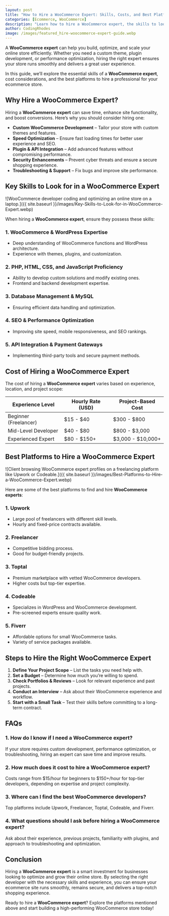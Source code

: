 ```yaml
---
layout: post
title: "How to Hire a WooCommerce Expert: Skills, Costs, and Best Platforms"
categories: [Ecommerce, WooCommerce]
description: "Learn how to hire a WooCommerce expert, the skills to look for, costs involved, and the best platforms to find top professionals for your store."
author: CodingRhodes
image: /images/featured_hire-woocommerce-expert-guide.webp
---
```


A **WooCommerce expert** can help you build, optimize, and scale your online store efficiently. Whether you need a custom theme, plugin development, or performance optimization, hiring the right expert ensures your store runs smoothly and delivers a great user experience.

In this guide, we’ll explore the essential skills of a **WooCommerce expert**, cost considerations, and the best platforms to hire a professional for your ecommerce store.

## Why Hire a WooCommerce Expert?

Hiring a **WooCommerce expert** can save time, enhance site functionality, and boost conversions. Here’s why you should consider hiring one:

- **Custom WooCommerce Development** – Tailor your store with custom themes and features.
- **Speed Optimization** – Ensure fast loading times for better user experience and SEO.
- **Plugin & API Integration** – Add advanced features without compromising performance.
- **Security Enhancements** – Prevent cyber threats and ensure a secure shopping experience.
- **Troubleshooting & Support** – Fix bugs and improve site performance.

## Key Skills to Look for in a WooCommerce Expert

![WooCommerce developer coding and optimizing an online store on a laptop.]({{ site.baseurl }}/images/Key-Skills-to-Look-for-in-WooCommerce-Expert.webp)

When hiring a **WooCommerce expert**, ensure they possess these skills:

### 1. **WooCommerce & WordPress Expertise**
- Deep understanding of WooCommerce functions and WordPress architecture.
- Experience with themes, plugins, and customization.

### 2. **PHP, HTML, CSS, and JavaScript Proficiency**
- Ability to develop custom solutions and modify existing ones.
- Frontend and backend development expertise.

### 3. **Database Management & MySQL**
- Ensuring efficient data handling and optimization.

### 4. **SEO & Performance Optimization**
- Improving site speed, mobile responsiveness, and SEO rankings.

### 5. **API Integration & Payment Gateways**
- Implementing third-party tools and secure payment methods.

## Cost of Hiring a WooCommerce Expert

The cost of hiring a **WooCommerce expert** varies based on experience, location, and project scope:

| Experience Level  | Hourly Rate (USD)  | Project-Based Cost  |
|------------------|------------------|------------------|
| Beginner (Freelancer)  | $15 - $40  | $300 - $800  |
| Mid-Level Developer  | $40 - $80  | $800 - $3,000  |
| Experienced Expert  | $80 - $150+  | $3,000 - $10,000+  |

## Best Platforms to Hire a WooCommerce Expert

![Client browsing WooCommerce expert profiles on a freelancing platform like Upwork or Codeable.]({{ site.baseurl }}/images/Best-Platforms-to-Hire-a-WooCommerce-Expert.webp)

Here are some of the best platforms to find and hire **WooCommerce experts**:

### 1. **Upwork**
- Large pool of freelancers with different skill levels.
- Hourly and fixed-price contracts available.

### 2. **Freelancer**
- Competitive bidding process.
- Good for budget-friendly projects.

### 3. **Toptal**
- Premium marketplace with vetted WooCommerce developers.
- Higher costs but top-tier expertise.

### 4. **Codeable**
- Specializes in WordPress and WooCommerce development.
- Pre-screened experts ensure quality work.

### 5. **Fiverr**
- Affordable options for small WooCommerce tasks.
- Variety of service packages available.

## Steps to Hire the Right WooCommerce Expert

1. **Define Your Project Scope** – List the tasks you need help with.
2. **Set a Budget** – Determine how much you’re willing to spend.
3. **Check Portfolios & Reviews** – Look for relevant experience and past projects.
4. **Conduct an Interview** – Ask about their WooCommerce experience and workflow.
5. **Start with a Small Task** – Test their skills before committing to a long-term contract.

## FAQs

### 1. How do I know if I need a WooCommerce expert?
If your store requires custom development, performance optimization, or troubleshooting, hiring an expert can save time and improve results.

### 2. How much does it cost to hire a WooCommerce expert?
Costs range from $15/hour for beginners to $150+/hour for top-tier developers, depending on expertise and project complexity.

### 3. Where can I find the best WooCommerce developers?
Top platforms include Upwork, Freelancer, Toptal, Codeable, and Fiverr.

### 4. What questions should I ask before hiring a WooCommerce expert?
Ask about their experience, previous projects, familiarity with plugins, and approach to troubleshooting and optimization.

## Conclusion

Hiring a **WooCommerce expert** is a smart investment for businesses looking to optimize and grow their online store. By selecting the right developer with the necessary skills and experience, you can ensure your ecommerce site runs smoothly, remains secure, and delivers a top-notch shopping experience.

Ready to hire a **WooCommerce expert**? Explore the platforms mentioned above and start building a high-performing WooCommerce store today!

